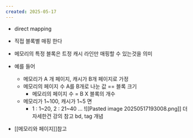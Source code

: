 ```yaml
---
created: 2025-05-17
---
```

- direct mapping
- 직접 블록별 매핑 한다
- 메모리의 특정 블록은 트정 캐시 라인만 매핑할 수 있는것을 의미
- 예를 들어
	- 메모리가 A 개 페이지, 캐시가 B개 페이지로 가정
	- 메모리의 페이지 수 A를 B개로 나눈 값 == 블록 크기
		- 메모리의 페이지 수 = B X 블록의 개수
	- 메모리가 1~100, 캐시가 1~5 면 
		- 1 : 1~20, 2 : 21~40 ...
![[Pasted image 20250517193008.png]]
더 자세한건 강의 참고 bd, tag 개념 

- [[메모리와 페이지]]참고


